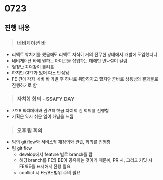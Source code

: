 # 0723

## 진행 내용
> ### 네비게이션 바
- 리엑트 박치기를 했음에도 리엑트 지식이 거의 전무한 상태에서 개발에 도입했더니
- 네비게이션 바에 원하는 아이콘을 삽입하는 데에만 반나절이 걸림
- 엄청난 회의감이 몰려옴
- 하지만 GPT가 있어 다소 안심됨
- FE 간에 각자 네비 바 개발 후 하나로 취합하자고 했지만 곧바로 상용님의 결과물로 진행하기로 함

> ### 자치회 회의 - SSAFY DAY
- 7/26 싸피데이와 관련해 학급 자치회 간 회의를 진행함
- 기획은 역시 쉬운 일이 아님을 느낌

> ### 오후 팀 회의
- 팀의 git flow와 서비스명 재정의와 관련, 회의를 진행함
- 팀 git flow
    - develop에서 feature 별로 branch를 팜
    - 해당 branch를 FE와 BE이 공유하는 것이기 때문에, PR 시, 그리고 커밋 시 FE/BE를 표시해서 진행 필요
    - conflict 시 FE/BE 범위 주의 필요